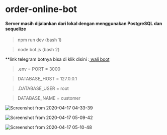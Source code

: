 # order-online-bot
#### Server masih dijalankan dari lokal dengan menggunakan PostgreSQL dan sequelize

<blockquote> npm run dev (bash 1) </blockquote>
<blockquote> node bot.js (bash 2) </blockquote>

**link telegram botnya bisa di klik disini :<a href='https://web.telegram.org/#/im?p=@Waliecomercebot'> wali boot </a>

<blockquote> .env = PORT = 3000 </blockquote>
<blockquote> DATABASE_HOST = 127.0.0.1 </blockquote>
<blockquote> .DATABASE_USER = root </blockquote>
<blockquote> DATABASE_NAME = customer </blockquote>

![Screenshot from 2020-04-17 04-33-39](https://user-images.githubusercontent.com/53268679/79511409-715c0980-8069-11ea-8eff-18f3d9e5e176.png)

![Screenshot from 2020-04-17 05-09-42](https://user-images.githubusercontent.com/53268679/79511554-b54f0e80-8069-11ea-9a69-8991f49350ad.png)

![Screenshot from 2020-04-17 05-10-48](https://user-images.githubusercontent.com/53268679/79511613-dc0d4500-8069-11ea-8b3c-e853cbbd62a4.png)
